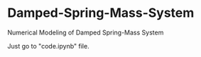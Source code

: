 # Damped-Spring-Mass-System
Numerical Modeling of Damped Spring-Mass System

Just go to "code.ipynb" file.

